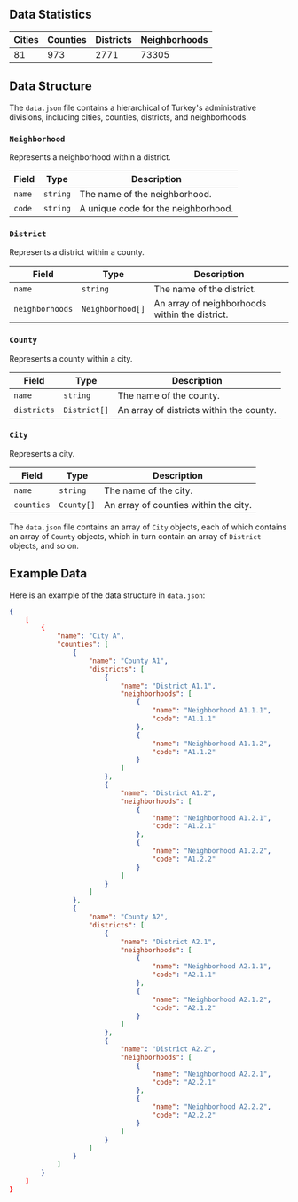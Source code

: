 ## Data Statistics
| Cities | Counties | Districts | Neighborhoods |
| --- | --- | --- | --- |
| 81 | 973 | 2771 | 73305 |

## Data Structure
The `data.json` file contains a hierarchical of Turkey's administrative divisions, including cities, counties, districts, and neighborhoods.

### `Neighborhood`

Represents a neighborhood within a district.

| Field | Type | Description |
| --- | --- | --- |
| `name` | `string` | The name of the neighborhood. |
| `code` | `string` | A unique code for the neighborhood. |

### `District`

Represents a district within a county.

| Field | Type | Description |
| --- | --- | --- |
| `name` | `string` | The name of the district. |
| `neighborhoods` | `Neighborhood[]` | An array of neighborhoods within the district. |

### `County`

Represents a county within a city.

| Field | Type | Description |
| --- | --- | --- |
| `name` | `string` | The name of the county. |
| `districts` | `District[]` | An array of districts within the county. |

### `City`

Represents a city.

| Field | Type | Description |
| --- | --- | --- |
| `name` | `string` | The name of the city. |
| `counties` | `County[]` | An array of counties within the city. |

The `data.json` file contains an array of `City` objects, each of which contains an array of `County` objects, which in turn contain an array of `District` objects, and so on.

## Example Data

Here is an example of the data structure in `data.json`:

```json
{
    [
        {
            "name": "City A",
            "counties": [
                {
                    "name": "County A1",
                    "districts": [
                        {
                            "name": "District A1.1",
                            "neighborhoods": [
                                {
                                    "name": "Neighborhood A1.1.1",
                                    "code": "A1.1.1"
                                },
                                {
                                    "name": "Neighborhood A1.1.2",
                                    "code": "A1.1.2"
                                }
                            ]
                        },
                        {
                            "name": "District A1.2",
                            "neighborhoods": [
                                {
                                    "name": "Neighborhood A1.2.1",
                                    "code": "A1.2.1"
                                },
                                {
                                    "name": "Neighborhood A1.2.2",
                                    "code": "A1.2.2"
                                }
                            ]
                        }
                    ]
                },
                {
                    "name": "County A2",
                    "districts": [
                        {
                            "name": "District A2.1",
                            "neighborhoods": [
                                {
                                    "name": "Neighborhood A2.1.1",
                                    "code": "A2.1.1"
                                },
                                {
                                    "name": "Neighborhood A2.1.2",
                                    "code": "A2.1.2"
                                }
                            ]
                        },
                        {
                            "name": "District A2.2",
                            "neighborhoods": [
                                {
                                    "name": "Neighborhood A2.2.1",
                                    "code": "A2.2.1"
                                },
                                {
                                    "name": "Neighborhood A2.2.2",
                                    "code": "A2.2.2"
                                }
                            ]
                        }
                    ]
                }
            ]
        }
    ]
}

